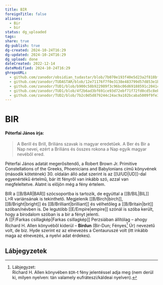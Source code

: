 ```yaml
---
title: BIR
foreignTitle: false
aliases:
  - Bir
  - bir
status: dg_uploaded
tags:
share: true
dg-publish: true
dg-created: 2024-10-24T16:29
dg-updated: 2024-10-24T16:29
dg_upload: done
dateCreated: 2022-12-14
dateModified: 2024-10-24T16:29
ghrepoURL:
  - github.com/zanodor/obsidian_tudastar/blob/7b070e193f40e5d23a2f818bf803593fb05aaed9/B/BIR.md
  - github.com/zanodor/TUDASTAR/blob/12e71176f7f0e3138e483799d57d853e1bed8a4e/B/BIR.md
  - github.com/zanodor/TUD1/blob/b900c58b922989f3c96bc06d69188591c2041c82/B/BIR.md
  - github.com/zanodor/TUD1/blob/4f2b6ad3bf691ce93d72ebf71f72fd0cd5c8eb69/B/BIR.md
  - github.com/zanodor/TUD2/blob/7b2c0d5d879244c24ac9a102bcaba5009f9fe3a5/B/BIR.md
---
```


# BIR

#### Péterfai János írja:

> A Berill és Brill, Briliáns szavak is magyar eredetűek. A Ber és Bir a Nap nevei, ezért a Briliáns és összes rokona a Nap egyik magyar nevéből ered.  

Péterfai János adatát megerősítendő, a Robert Brown Jr. Primitive Constellations of the Greeks, Phoenicians and Babylonians című könyvének (második kötetének) 30. oldalán álló adat szerint is az [[U/UD\|UD]]-dal egyenértékű értelmű, bár itt fényről van inkább szó, azzal van megfeleltetve. Alatnt is előjön még a fény értelem.  

BIR a [[B/BAR\|BAR]] szócsoportba is tartozik, de egyúttal a [[B/BIL\|BIL]] L>R variánsának is tekinthető. Megjelenik [[B/Birch\|birch]], [[B/Bright\|bright]] és [[B/Brilliant\|brilliant]] és vélhetőleg a [[B/Britain\|brit]] szóban/névben is. De legutóbb [[E/Empire\|empire]] szónál is szóba került, hogy a birodalom szóban is a bir a fényt jelenti.  
A [[F/Farkas csillagkép\|Farkas csillagkép]] Perzsiában állítólag – ahogy Richard H. Allen könyvéből kiderül – **Birdun** (Bir-Dun; Fényes[^1] Úr) nevezetű volt, de biz. Hyde szerint ez az elnevezés a Centauruszé volt (itt inkább maga az elnevezés, a nyelvi adat érdekes).  

## Lábjegyzetek

[^1]: Lábjegyzet:  
Richard H. Allen könyvében `BIR`-t fény jelentéssel adja meg (nem derül ki, milyen nyelven: tán valamely eufráteszi/káldeai nyelven).  